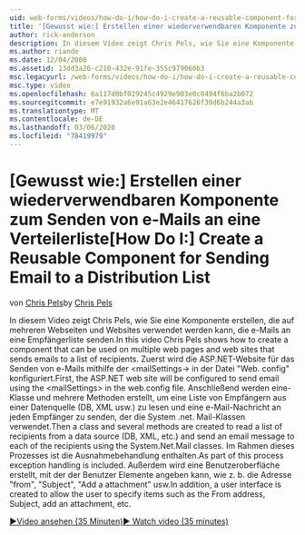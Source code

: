 ```yaml
---
uid: web-forms/videos/how-do-i/how-do-i-create-a-reusable-component-for-sending-email-to-a-distribution-list
title: '[Gewusst wie:] Erstellen einer wiederverwendbaren Komponente zum Senden von e-Mails an eine Verteilerliste | Microsoft-Dokumentation'
author: rick-anderson
description: In diesem Video zeigt Chris Pels, wie Sie eine Komponente erstellen, die auf mehreren Webseiten und Websites verwendet werden kann, die e-Mails an eine Empfängerliste senden. ...
ms.author: riande
ms.date: 12/04/2008
ms.assetid: 13dd3a26-c210-432e-91fe-355c979060b3
msc.legacyurl: /web-forms/videos/how-do-i/how-do-i-create-a-reusable-component-for-sending-email-to-a-distribution-list
msc.type: video
ms.openlocfilehash: 6a117d0bf029245c4929e903e0c0494f6ba2b072
ms.sourcegitcommit: e7e91932a6e91a63e2e46417626f39d6b244a3ab
ms.translationtype: MT
ms.contentlocale: de-DE
ms.lasthandoff: 03/06/2020
ms.locfileid: "78419979"
---
```

# <a name="how-do-i-create-a-reusable-component-for-sending-email-to-a-distribution-list"></a><span data-ttu-id="7785a-104">[Gewusst wie:] Erstellen einer wiederverwendbaren Komponente zum Senden von e-Mails an eine Verteilerliste</span><span class="sxs-lookup"><span data-stu-id="7785a-104">[How Do I:] Create a Reusable Component for Sending Email to a Distribution List</span></span>

<span data-ttu-id="7785a-105">von [Chris Pels](https://twitter.com/chrispels)</span><span class="sxs-lookup"><span data-stu-id="7785a-105">by [Chris Pels](https://twitter.com/chrispels)</span></span>

<span data-ttu-id="7785a-106">In diesem Video zeigt Chris Pels, wie Sie eine Komponente erstellen, die auf mehreren Webseiten und Websites verwendet werden kann, die e-Mails an eine Empfängerliste senden.</span><span class="sxs-lookup"><span data-stu-id="7785a-106">In this video Chris Pels shows how to create a component that can be used on multiple web pages and web sites that sends emails to a list of recipients.</span></span> <span data-ttu-id="7785a-107">Zuerst wird die ASP.NET-Website für das Senden von e-Mails mithilfe der &lt;mailSettings-&gt; in der Datei "Web. config" konfiguriert.</span><span class="sxs-lookup"><span data-stu-id="7785a-107">First, the ASP.NET web site will be configured to send email using the &lt;mailSettings&gt; in the web.config file.</span></span> <span data-ttu-id="7785a-108">Anschließend werden eine-Klasse und mehrere Methoden erstellt, um eine Liste von Empfängern aus einer Datenquelle (DB, XML usw.) zu lesen und eine e-Mail-Nachricht an jeden Empfänger zu senden, der die System .net. Mail-Klassen verwendet.</span><span class="sxs-lookup"><span data-stu-id="7785a-108">Then a class and several methods are created to read a list of recipients from a data source (DB, XML, etc.) and send an email message to each of the recipients using the System.Net.Mail classes.</span></span> <span data-ttu-id="7785a-109">Im Rahmen dieses Prozesses ist die Ausnahmebehandlung enthalten.</span><span class="sxs-lookup"><span data-stu-id="7785a-109">As part of this process exception handling is included.</span></span> <span data-ttu-id="7785a-110">Außerdem wird eine Benutzeroberfläche erstellt, mit der der Benutzer Elemente angeben kann, wie z. b. die Adresse "from", "Subject", "Add a attachment" usw.</span><span class="sxs-lookup"><span data-stu-id="7785a-110">In addition, a user interface is created to allow the user to specify items such as the From address, Subject, add an attachment, etc.</span></span>

[<span data-ttu-id="7785a-111">&#9654;Video ansehen (35 Minuten)</span><span class="sxs-lookup"><span data-stu-id="7785a-111">&#9654; Watch video (35 minutes)</span></span>](https://channel9.msdn.com/Blogs/ASP-NET-Site-Videos/how-do-i-create-a-reusable-component-for-sending-email-to-a-distribution-list)
